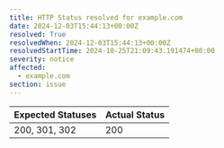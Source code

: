 ```yaml
---
title: HTTP Status resolved for example.com
date: 2024-12-03T15:44:13+00:00Z
resolved: True
resolvedWhen: 2024-12-03T15:44:13+00:00Z
resolvedStartTime: 2024-10-25T21:09:43.191474+00:00
severity: notice
affected:
  - example.com
section: issue
---
```


| Expected Statuses | Actual Status  |
|-------------------|----------------|
| 200, 301, 302 | 200 |
